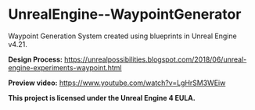 # UnrealEngine--WaypointGenerator
Waypoint Generation System created using blueprints in Unreal Engine v4.21.

**Design Process:** https://unrealpossibilities.blogspot.com/2018/06/unreal-engine-experiments-waypoint.html

**Preview video:** https://www.youtube.com/watch?v=LgHrSM3WEiw

**This project is licensed under the Unreal Engine 4 EULA.**
